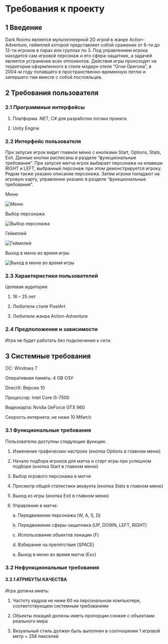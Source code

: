 ﻿# Требования к проекту
## 1 Введение
Dark Rooms является мультиплеерной 2D игрой в жанре Action-Adventure, геймплей которой представляет собой сражение от 6-ти до 12-ти игроков в парах или группах по 3. Под управлением игрока находится сам игровой персонаж и его сфера-защитник, а задачей является устранение всех оппонентов. Действия игры происходят на территории оформленного в стиле модерн отеля “Огни Орегона”, в 2004-м году попавшего в пространственно-временную петлю и запершего там вместе с собой постояльцев.
## 2 Требования пользователя
### 2.1	 Программные интерфейсы
1. Платформа .NET, C# для разработки логики проекта

1. Unity Engine
### 2.2 Интерфейс пользователя
При запуске игрок видит главное меню с кнопками Start, Options, Stats, Exit. Данные кнопки расписаны в разделе “функциональные требования”. При запуске матча игрок выбирает персонажа на клавиши RIGHT и LEFT, выбранный персонаж при этом демонстрируется игроку. Рядом также указано описание персонажа. Затем игроки попадают на игровую карту, управление указано в разделе “функциональные требования”.

Меню

![Меню](https://github.com/FieryBird1504/ToDaTS/blob/master/Mockups/1.jpg?raw=true)

Выбор персонажа

![Выбор персонажа](https://github.com/FieryBird1504/ToDaTS/blob/master/Mockups/2.jpg?raw=true)

Геймплей

![Геймплей](https://github.com/FieryBird1504/ToDaTS/blob/master/Mockups/3.jpg?raw=true)

Выход в меню во время игры

![Выход в меню во время игры](https://github.com/FieryBird1504/ToDaTS/blob/master/Mockups/4.jpg?raw=true)

### 2.3 Характеристики пользователей
Целевая аудитория:

1. 16 – 25 лет

1. Любители стиля PixelArt

1. Любители жанра Action-Adventure
### 2.4 Предположения и зависимости
Игра не будет работать без подключения к сети.
## 3 Системные требования
ОС: Windows 7

Оперативная память: 4 GB ОЗУ

DirectX: Версии 10

Процессор: Intel Core i5-7500

Видеокарта: Nvidia GeForce GTX 960

Скорость интернета: не ниже 10 Мбит/с
### 3.1 Функциональные требования
Пользователю доступны следующие функции:

1. Изменение графических настроек (кнопка Options в главном меню)

1. Начало подбора игроков для матча и старт игры при успешном подборе (кнопка Start в главном меню)

1. Выбор игрового персонажа в матче

1. Просмотр общей статистики аккаунта (кнопка Stats в главном меню)

1. Выход из игры (кнопка Exit в главном меню)

1. Управление в матче:

	a. Передвижение персонажа (W, A, S, D)

	b. Передвижение сферы-защитника (UP, DOWN, LEFT, RIGHT)

	c. Использование объектов локации (F)

	d. Взбирание на препятствия (SPACE)
	
	e. Выход в меню во время матча (Esc)

### 3.2 Нефункциональные требования
#### 3.2.1 АТРИБУТЫ КАЧЕСТВА
Игра должна иметь:

1. Частоту кадров не ниже 60 на персональном компьютере, соответствующем системным требованиям

1. Объекты локаций должны иметь пропорции схожие с объектами реального мира

1. Визуальный стиль должен быть выполнен в соотношении 1 игровой метр = 256 пикселей